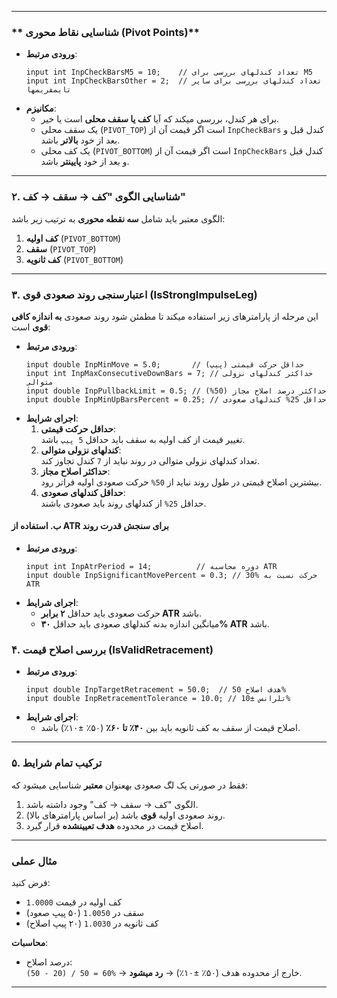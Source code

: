 
---

### ** شناسایی نقاط محوری (Pivot Points)**
- **ورودی مرتبط**:  
  ```mql5
  input int InpCheckBarsM5 = 10;    // تعداد کندلهای بررسی برای M5
  input int InpCheckBarsOther = 2;  // تعداد کندلهای بررسی برای سایر تایمفریمها
  ```
- **مکانیزم**:  
  - برای هر کندل، بررسی میکند که آیا **کف یا سقف محلی** است یا خیر.
  - یک سقف محلی (`PIVOT_TOP`) است اگر قیمت آن از `InpCheckBars` کندل قبل و بعد از خود **بالاتر** باشد.
  - یک کف محلی (`PIVOT_BOTTOM`) است اگر قیمت آن از `InpCheckBars` کندل قبل و بعد از خود **پایینتر** باشد.

---

### **۲. شناسایی الگوی "کف → سقف → کف"**

  الگوی معتبر باید شامل **سه نقطه محوری** به ترتیب زیر باشد:
  1. **کف اولیه** (`PIVOT_BOTTOM`)
  2. **سقف** (`PIVOT_TOP`)
  3. **کف ثانویه** (`PIVOT_BOTTOM`)

---

### **۳. اعتبارسنجی روند صعودی قوی (IsStrongImpulseLeg)**
این مرحله از پارامترهای زیر استفاده میکند تا مطمئن شود روند صعودی **به اندازه کافی قوی** است:

- **ورودی مرتبط**:  
  ```mql5
  input double InpMinMove = 5.0;       // حداقل حرکت قیمتی (پیپ)
  input int InpMaxConsecutiveDownBars = 7; // حداکثر کندلهای نزولی متوالی
  input double InpPullbackLimit = 0.5; // حداکثر درصد اصلاح مجاز (50%)
  input double InpMinUpBarsPercent = 0.25; // حداقل 25% کندلهای صعودی
  ```
- **اجرای شرایط**:
  1. **حداقل حرکت قیمتی**:  
     تغییر قیمت از کف اولیه به سقف باید حداقل `5 پیپ` باشد.
  2. **کندلهای نزولی متوالی**:  
     تعداد کندلهای نزولی متوالی در روند نباید از `7` کندل تجاوز کند.
  3. **حداکثر اصلاح مجاز**:  
     بیشترین اصلاح قیمتی در طول روند نباید از `50%` حرکت صعودی اولیه فراتر رود.
  4. **حداقل کندلهای صعودی**:  
     حداقل `25%` از کندلهای روند باید صعودی باشند.

#### **ب. استفاده از ATR برای سنجش قدرت روند**
- **ورودی مرتبط**:  
  ```mql5
  input int InpAtrPeriod = 14;          // دوره محاسبه ATR
  input double InpSignificantMovePercent = 0.3; // 30% حرکت نسبت به ATR
  ```
- **اجرای شرایط**:
  - حرکت صعودی باید حداقل **۲ برابر ATR** باشد.
  - میانگین اندازه بدنه کندلهای صعودی باید حداقل **۳۰% ATR** باشد.


### **۴. بررسی اصلاح قیمت (IsValidRetracement)**
- **ورودی مرتبط**:  
  ```mql5
  input double InpTargetRetracement = 50.0;  // هدف اصلاح 50%
  input double InpRetracementTolerance = 10.0; // تلرانس ±10%
  ```
- **اجرای شرایط**:
  - اصلاح قیمت از سقف به کف ثانویه باید بین **۴۰٪ تا ۶۰٪** (۵۰٪ ±۱۰٪) باشد.

---

### **۵. ترکیب تمام شرایط**
فقط در صورتی یک لگ صعودی بهعنوان **معتبر** شناسایی میشود که:
1. الگوی "کف → سقف → کف" وجود داشته باشد.
2. روند صعودی اولیه **قوی** باشد (بر اساس پارامترهای بالا).
3. اصلاح قیمت در محدوده **هدف تعیینشده** قرار گیرد.

---

### **مثال عملی**
فرض کنید:
- کف اولیه در قیمت `1.0000`
- سقف در `1.0050` (۵۰ پیپ صعود)
- کف ثانویه در `1.0030` (۲۰ پیپ اصلاح)

**محاسبات**:
- درصد اصلاح:  
  `(50 - 20) / 50 = 60%` → خارج از محدوده هدف (۵۰٪ ±۱۰٪) → **رد میشود**.

---
